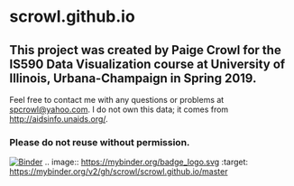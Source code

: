 # scrowl.github.io
## This project was created by Paige Crowl for the IS590 Data Visualization course at University of Illinois, Urbana-Champaign in Spring 2019.
Feel free to contact me with any questions or problems at spcrowl@yahoo.com. I do not own this data; it comes from http://aidsinfo.unaids.org/.

### Please do not reuse without permission.


[![Binder](https://mybinder.org/badge_logo.svg)](https://mybinder.org/v2/gh/scrowl/scrowl.github.io/master)
.. image:: https://mybinder.org/badge_logo.svg
 :target: https://mybinder.org/v2/gh/scrowl/scrowl.github.io/master
